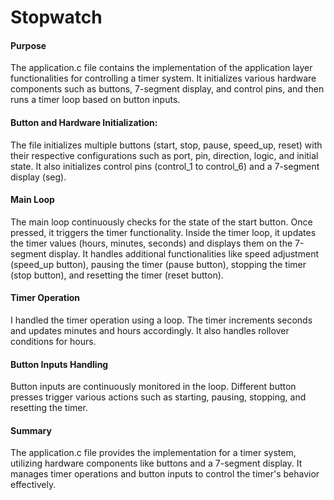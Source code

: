 # Stopwatch


#### Purpose
The application.c file contains the implementation of the application layer functionalities for controlling a timer system. It initializes various hardware components such as buttons, 7-segment display, and control pins, and then runs a timer loop based on button inputs.

#### Button and Hardware Initialization:
The file initializes multiple buttons (start, stop, pause, speed_up, reset) with their respective configurations such as port, pin, direction, logic, and initial state.
It also initializes control pins (control_1 to control_6) and a 7-segment display (seg).

#### Main Loop
The main loop continuously checks for the state of the start button. Once pressed, it triggers the timer functionality.
Inside the timer loop, it updates the timer values (hours, minutes, seconds) and displays them on the 7-segment display.
It handles additional functionalities like speed adjustment (speed_up button), pausing the timer (pause button), stopping the timer (stop button), and resetting the timer (reset button).

#### Timer Operation
I handled the timer operation using a loop. The timer increments seconds and updates minutes and hours accordingly. It also handles rollover conditions for hours.

#### Button Inputs Handling
Button inputs are continuously monitored in the loop. Different button presses trigger various actions such as starting, pausing, stopping, and resetting the timer.

#### Summary
The application.c file provides the implementation for a timer system, utilizing hardware components like buttons and a 7-segment display. It manages timer operations and button inputs to control the timer's behavior effectively.
